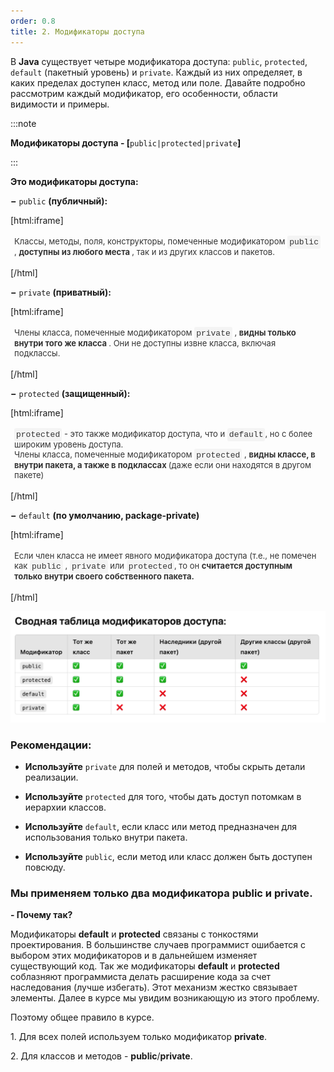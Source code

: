 ```yaml
---
order: 0.8
title: 2. Модификаторы доступа
---
```


В **Java** существует четыре модификатора доступа: `public`, `protected`, `default` (пакетный уровень) и `private`. Каждый из них определяет, в каких пределах доступен класс, метод или поле. Давайте подробно рассмотрим каждый модификатор, его особенности, области видимости и примеры.

:::note 

**Модификаторы доступа - \[**`public|protected|private`**\]**

:::

**Это модификаторы доступа:**

**−** `public` **(публичный):**

[html:iframe]

<dir style="background-color: transparent; color: #333; padding: 3px 6px; border-radius: 3px; font-size: 13px; font-family: -apple-system, BlinkMacSystemFont, Roboto, Helvetica Neue, Arial, sans-serif;">Классы, методы, поля, конструкторы, помеченные модификатором  <span style="background-color: #f4f4f4; padding: 3px; border-radius: 3px; overflow: auto; font-family: 'Courier New', Courier, monospace;">public</span> , <strong> доступны из любого места </strong>, так и из других классов и пакетов.</dir>

[/html]

**−** `private` **(приватный):**

[html:iframe]

<dir style="background-color: transparent; color: #333; padding: 3px 6px; border-radius: 3px; font-size: 13px; font-family: -apple-system, BlinkMacSystemFont, Roboto, Helvetica Neue, Arial, sans-serif;">Члены класса, помеченные модификатором  <span style="background-color: #f4f4f4; padding: 3px; border-radius: 3px; overflow: auto; font-family: 'Courier New', Courier, monospace;">private</span> , <strong> видны только внутри того же класса </strong>. Они не доступны извне класса, включая подклассы.</dir>

[/html]

**−** `protected` **(защищенный):**

[html:iframe]

<dir style="background-color: transparent; color: #333; padding: 3px 6px; border-radius: 3px; font-size: 13px; font-family: -apple-system, BlinkMacSystemFont, Roboto, Helvetica Neue, Arial, sans-serif;"><span style="background-color: #f4f4f4; padding: 3px; border-radius: 3px; overflow: auto; font-family: 'Courier New', Courier, monospace;">protected</span> - это также модификатор доступа, что и <span style="background-color: #f4f4f4; padding: 3px; border-radius: 3px; overflow: auto; font-family: 'Courier New', Courier, monospace;">default</span>, но с более широким уровень доступа.<br/>Члены класса, помеченные модификатором <span style="background-color: #f4f4f4; padding: 3px; border-radius: 3px; overflow: auto; font-family: 'Courier New', Courier, monospace;">protected</span> , <strong> видны классе, в внутри пакета, а также в подклассах </strong>(даже если они находятся в другом пакете)</dir>

[/html]

**−** `default` **(по умолчанию, package-private)**

[html:iframe]

<dir style="background-color: transparent; color: #333; padding: 3px 6px; border-radius: 3px; font-size: 13px; font-family: -apple-system, BlinkMacSystemFont, Roboto, Helvetica Neue, Arial, sans-serif;">Если член класса не имеет явного модификатора доступа (т.е., не помечен как  <span style="background-color: #f4f4f4; padding: 3px; border-radius: 3px; overflow: auto; font-family: 'Courier New', Courier, monospace;">public</span> , <span style="background-color: #f4f4f4; padding: 3px; border-radius: 3px; overflow: auto; font-family: 'Courier New', Courier, monospace;">private</span> или <span style="background-color: #f4f4f4; padding: 3px; border-radius: 3px; overflow: auto; font-family: 'Courier New', Courier, monospace;">protected</span>, то он <strong> считается доступным только внутри своего собственного пакета.</strong></dir>

[/html]

![](./obektno-orientirovannoe-programmirovani.png)

### Рекомендации:

-  **Используйте** `private` для полей и методов, чтобы скрыть детали реализации.

-  **Используйте** `protected` для того, чтобы дать доступ потомкам в иерархии классов.

-  **Используйте** `default`, если класс или метод предназначен для использования только внутри пакета.

-  **Используйте** `public`, если метод или класс должен быть доступен повсюду.

### Мы применяем только два модификатора **public** и **private**. 

**\- Почему так?**

Модификаторы **default** и **protected** связаны с тонкостями проектирования. В большинстве случаев программист ошибается с выбором этих модификаторов и в дальнейшем изменяет существующий код. Так же модификаторы **default** и **protected** соблазняют программиста делать расширение кода за счет наследования (лучше избегать). Этот механизм жестко связывает элементы. Далее в курсе мы увидим возникающую из этого проблему.

Поэтому общее правило в курсе.

1\. Для всех полей используем только модификатор **private**.

2\. Для классов и методов - **public**/**private**.